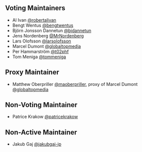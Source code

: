 ## Voting Maintainers

* Al Ivan [@robertalivan](https://github.com/robertalivan)
* Bengt Wentus [@bengtwentus](https://github.com/bengtwentus)
* Björn Jonsson Dannetun [@bjdannetun](https://github.com/bjdannetun)
* Jens Nordenberg [@MrNordenberg](https://github.com/MrNordenberg)
* Lars Olofsson [@larsolofsson](https://github.com/larsolofsson)
* Marcel Dumont [@globaltopmedia](https://github.com/globaltopmedia)
* Per Hammarström [@t02phf](https://github.com/t02phf)
* Tom Meniga [@tommeniga](https://github.com/tommeniga)

## Proxy Maintainer

* Matthew Oberpriller [@maoberpriller](https://github.com/maoberpriller), proxy of Marcel Dumont [@globaltopmedia](https://github.com/globaltopmedia)

## Non-Voting Maintainer

* Patrice Krakow [@patricekrakow](https://github.com/patricekrakow)

## Non-Active Maintainer

* Jakub Gaj [@jakubgaj-ip](https://github.com/jakubgaj-ip)